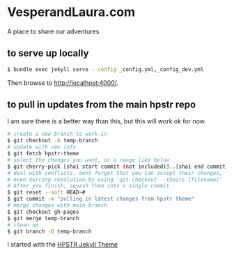 # VesperandLaura.com
A place to share our adventures

## to serve up locally
```sh
$ bundle exec jekyll serve --config _config.yml,_config_dev.yml
```
Then browse to [http://localhost:4000/](http://localhost:4000/).

## to pull in updates from the main hpstr repo
I am sure there is a better way than this, but this will work ok for now.
```sh
# create a new branch to work in
$ git checkout -b temp-branch
# update with new info
$ git fetch hpstr-theme
# select the changes you want, or a range like below
$ git cherry-pick [sha1 start commit (not included)]..[sha1 end commit]
# deal with conflicts. dont forget that you can accept their changes,
# even durring resolution by using 'git checkout --theirs [filename]'
# After you finish, squash them into a single commit
$ git reset --soft HEAD~#
$ git commit -m "pulling in latest changes from hpstr theme"
# merge changes with main branch
$ git checkout gh-pages
$ git merge temp-branch
# clean up
$ git branch -D temp-branch
```

I started with the [HPSTR Jekyll Theme](https://mademistakes.com/work/hpstr-jekyll-theme/)
